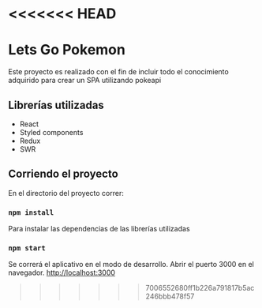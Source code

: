 <<<<<<< HEAD
=======
# Lets Go Pokemon

Este proyecto es realizado con el fin de incluir todo el conocimiento adquirido para crear un SPA utilizando pokeapi

## Librerías utilizadas

* React
* Styled components
* Redux
* SWR


## Corriendo el proyecto

En el directorio del proyecto correr:

### `npm install`

Para instalar las dependencias de las librerías utilizadas

### `npm start`

Se correrá el aplicativo en el modo de desarrollo.
Abrir el puerto 3000 en el navegador. [http://localhost:3000](http://localhost:3000)
>>>>>>> 7006552680ff1b226a791817b5ac246bbb478f57
